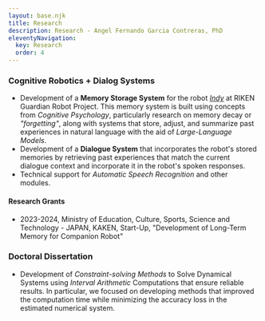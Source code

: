 ```yaml
---
layout: base.njk
title: Research
description: Research - Angel Fernando Garcia Contreras, PhD
eleventyNavigation:
  key: Research
  order: 4
---
```


### Cognitive Robotics + Dialog Systems
- Development of a **Memory Storage System** for the robot [*Indy*](https://grp.riken.jp/en/news/20250514/#indy) at RIKEN Guardian Robot Project. This memory system is built using concepts from *Cognitive Psychology*, particularly research on memory decay or *"forgetting"*, along with systems that store, adjust, and summarize past experiences in natural language with the aid of  *Large-Language Models*.
- Development of a **Dialogue System** that incorporates the robot's stored memories by retrieving past experiences that match the current dialogue context and incorporate it in the robot's spoken responses.
- Technical support for *Automatic Speech Recognition* and other modules.

#### Research Grants
- 2023-2024, Ministry of Education, Culture, Sports, Science and Technology - JAPAN, KAKEN, Start-Up, "Development of Long-Term Memory for Companion Robot" 

### Doctoral Dissertation
- Development of *Constraint-solving Methods* to Solve Dynamical Systems using *Interval Arithmetic* Computations that ensure reliable results. In particular, we focused on developing methods that improved the computation time while minimizing the accuracy loss in the estimated numerical system.